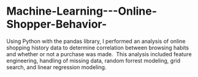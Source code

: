 # Machine-Learning---Online-Shopper-Behavior-

Using Python with the pandas library, I performed an analysis of online shopping history data to determine correlation between browsing habits and whether or not a purchase was made.  This analysis included feature engineering, handling of missing data, random forrest modeling, grid search, and linear regression modeling.
